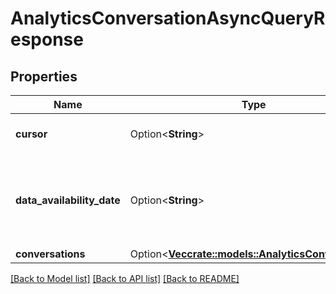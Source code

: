 # AnalyticsConversationAsyncQueryResponse

## Properties

Name | Type | Description | Notes
------------ | ------------- | ------------- | -------------
**cursor** | Option<**String**> | Optional cursor to indicate where to resume the results | [optional]
**data_availability_date** | Option<**String**> | Data available up to at least this datetime. Date time is represented as an ISO-8601 string. For example: yyyy-MM-ddTHH:mm:ss[.mmm]Z | [optional]
**conversations** | Option<[**Vec<crate::models::AnalyticsConversation>**](AnalyticsConversation.md)> |  | [optional]

[[Back to Model list]](../README.md#documentation-for-models) [[Back to API list]](../README.md#documentation-for-api-endpoints) [[Back to README]](../README.md)


